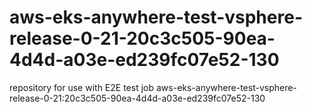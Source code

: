 # aws-eks-anywhere-test-vsphere-release-0-21-20c3c505-90ea-4d4d-a03e-ed239fc07e52-130
repository for use with E2E test job aws-eks-anywhere-test-vsphere-release-0-21:20c3c505-90ea-4d4d-a03e-ed239fc07e52-130
